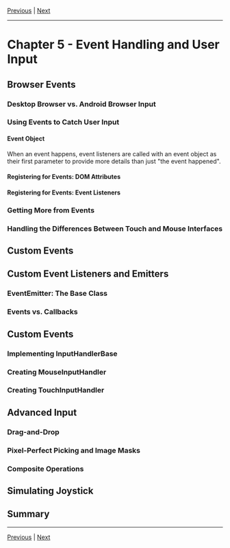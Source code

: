 [Previous](./Chapter4.md) | [Next](./Chapter6.md)

<hr>

# Chapter 5 - Event Handling and User Input

## Browser Events

### Desktop Browser vs. Android Browser Input

### Using Events to Catch User Input

#### Event Object

When an event happens, event listeners are called with an event object as their
first parameter to provide more details than just "the event happened".

#### Registering for Events: DOM Attributes

#### Registering for Events: Event Listeners

### Getting More from Events

### Handling the Differences Between Touch and Mouse Interfaces

## Custom Events

## Custom Event Listeners and Emitters

### EventEmitter: The Base Class

### Events vs. Callbacks

## Custom Events

### Implementing InputHandlerBase

### Creating MouseInputHandler

### Creating TouchInputHandler

## Advanced Input

### Drag-and-Drop

### Pixel-Perfect Picking and Image Masks

### Composite Operations

## Simulating Joystick

## Summary

<hr>

[Previous](./Chapter4.md) | [Next](./Chapter6.md)
